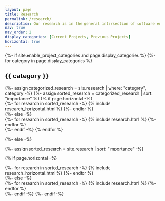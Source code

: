 ```yaml
---
layout: page
title: Research
permalink: /research/
description: Our research is in the general intersection of software engineering with dynamic, resource constrained networks. We focus on programming abstractions, middleware, models, and tools that ease the programming burden in these complex, dynamic, and unpredictable environments. Here, we provide details of our current and past projects; for more information, please contact us directly.
nav: true
nav_order: 2
display_categories: [Current Projects, Previous Projects]
horizontal: true
---
```


<!-- pages/research.md -->
<div class="research">
{%- if site.enable_project_categories and page.display_categories %}
  <!-- Display categorized research -->
  {%- for category in page.display_categories %}
  <h2 class="category">{{ category }}</h2>
  {%- assign categorized_research = site.research | where: "category", category -%}
  {%- assign sorted_research = categorized_research | sort: "importance" %}
  <!-- Generate cards for each member -->
  {% if page.horizontal -%}
  <div class="container">
    <div class="row row-cols-1">
    {%- for research in sorted_research -%}
      {% include research_horizontal.html %}
    {%- endfor %}
    </div>
  </div>
  {%- else -%}
  <div class="grid">
    {%- for research in sorted_research -%}
      {% include research.html %}
    {%- endfor %}
  </div>
  {%- endif -%}
  {% endfor %}

{%- else -%}
<!-- Display research without categories -->
  {%- assign sorted_research = site.research | sort: "importance" -%}
  <!-- Generate cards for each member -->
  {% if page.horizontal -%}
  <div class="container">
    <div class="row row-cols-2">
    {%- for research in sorted_research -%}
      {% include research_horizontal.html %}
    {%- endfor %}
    </div>
  </div>
  {%- else -%}
  <div class="grid">
    {%- for research in sorted_research -%}
      {% include research.html %}
    {%- endfor %}
  </div>
  {%- endif -%}
{%- endif -%}
</div>